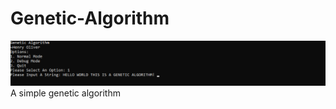 # Genetic-Algorithm
![Example Of Program Solving](https://raw.githubusercontent.com/henry9836/Genetic-Algorithm/master/gif.gif)
A simple genetic algorithm
